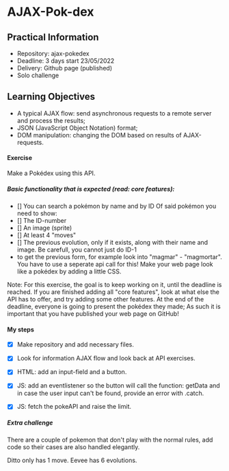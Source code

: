 # AJAX-Pok-dex

## Practical Information
- Repository: ajax-pokedex
- Deadline: 3 days start 23/05/2022
- Delivery: Github page (published)
- Solo challenge

## Learning Objectives
- A typical AJAX flow: send asynchronous requests to a remote server and process the results;
- JSON (JavaScript Object Notation) format;
- DOM manipulation: changing the DOM based on results of AJAX-requests.

#### Exercise
Make a Pokédex using this API.

##### Basic functionality that is expected (read: core features):
- [] You can search a pokémon by name and by ID
Of said pokémon you need to show:
- [] The ID-number
- [] An image (sprite)
- [] At least 4 "moves"
- [] The previous evolution, only if it exists, along with their name and image. Be carefull, you cannot just do ID-1 
- to get the previous form, for example look into "magmar" - "magmortar". You have to use a seperate api call for this!
Make your web page look like a pokédex by adding a little CSS.

Note: For this exercise, the goal is to keep working on it, until the deadline is reached. If you are finished adding 
all "core features", look at what else the API has to offer, and try adding some other features. At the end of the 
deadline, everyone is going to present the pokédex they made; As such it is important that you have published your 
web page on GitHub!

#### My steps
- [x] Make repository and add necessary files.
- [x] Look for information AJAX flow and look back at API exercises.
- [x] HTML: add an input-field and a button.
- [x] JS: add an eventlistener so the button will call the function: getData and in case
the user input can't be found, provide an error with .catch.
- [x] JS: fetch the pokeAPI and raise the limit.








##### Extra challenge

There are a couple of pokemon that don't play with the normal rules, add code so their cases are also handled elegantly.

Ditto only has 1 move.
Eevee has 6 evolutions.